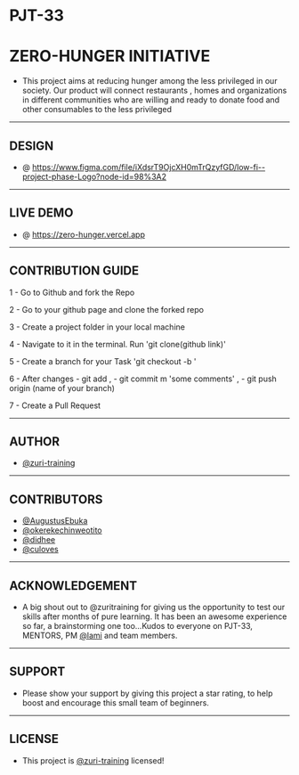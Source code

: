 # PJT-33

# ZERO-HUNGER INITIATIVE
-  This project aims at reducing hunger among the less privileged in our society. Our product will connect restaurants , homes and organizations in different communities who are willing and ready to donate food and other consumables to the less privileged

---

## DESIGN
- @ https://www.figma.com/file/iXdsrT9OjcXH0mTrQzyfGD/low-fi--project-phase-Logo?node-id=98%3A2

---

## LIVE DEMO
- @ https://zero-hunger.vercel.app

---

## CONTRIBUTION GUIDE

1 - Go to Github and fork the Repo

2 - Go to your github page and clone the forked repo

3 - Create a project folder in your local machine

4 - Navigate to it in the terminal. Run 'git clone(github link)'

5 - Create a branch for your Task 'git checkout -b <branchname>'

6 - After changes - git add , - git commit m 'some comments' , - git push origin (name of your branch)
  
7 - Create a Pull Request
  
 ---
  
## AUTHOR 

  - [@zuri-training](https://github.com/zuri-training)
  
---
  
## CONTRIBUTORS 
  
  - [@AugustusEbuka](https://github.com/AugustusEbuka)
  - [@okerekechinweotito](https://github.com/okerekechinweotito)
  - [@didhee](https://github.com/didhee)
  - [@culoves](https://github.com/culoves)
  
 ---
  
## ACKNOWLEDGEMENT 
  
  - A big shout out to @zuritraining for giving us the opportunity to test our skills after months of pure learning. It has been an awesome experience so far, a brainstorming one too...Kudos to everyone on PJT-33, MENTORS, PM [@lami](https://github.com/lami) and team members.
  
 ---
  
## SUPPORT 

  - Please show your support by giving this project a star rating, to help boost and encourage this small team of beginners.
  
---  

## LICENSE 
  
  - This project is [@zuri-training](https://github.com/zuri-training) licensed!
